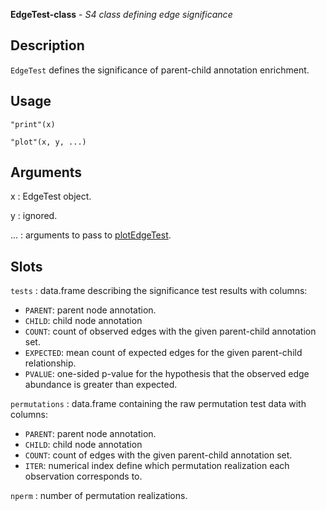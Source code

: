 





**EdgeTest-class** - *S4 class defining edge significance*

Description
--------------------

`EdgeTest` defines the significance of parent-child annotation enrichment.


Usage
--------------------
```
"print"(x)
```
```
"plot"(x, y, ...)
```

Arguments
-------------------

x
:   EdgeTest object.

y
:   ignored.

...
:   arguments to pass to [plotEdgeTest](plotEdgeTest.md).



Slots
-------------------



`tests`
:   data.frame describing the significance test results with columns:

+ `PARENT`:    parent node annotation.
+ `CHILD`:     child node annotation
+ `COUNT`:     count of observed edges with the given 
parent-child annotation set.
+ `EXPECTED`:  mean count of expected edges for the 
given parent-child relationship.
+ `PVALUE`:    one-sided p-value for the hypothesis that 
the observed edge abundance is greater 
than expected.


`permutations`
:   data.frame containing the raw permutation test data with columns:

+ `PARENT`:  parent node annotation.
+ `CHILD`:   child node annotation
+ `COUNT`:   count of edges with the given parent-child 
annotation set.
+ `ITER`:    numerical index define which permutation
realization each observation corresponds 
to.


`nperm`
:   number of permutation realizations.





